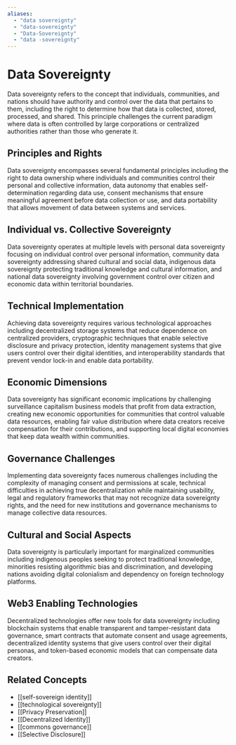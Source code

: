 ```yaml
---
aliases:
  - "data sovereignty"
  - "data-sovereignty"
  - "Data-Sovereignty"
  - "data -sovereignty"
---
```


# Data Sovereignty

Data sovereignty refers to the concept that individuals, communities, and nations should have authority and control over the data that pertains to them, including the right to determine how that data is collected, stored, processed, and shared. This principle challenges the current paradigm where data is often controlled by large corporations or centralized authorities rather than those who generate it.

## Principles and Rights

Data sovereignty encompasses several fundamental principles including the right to data ownership where individuals and communities control their personal and collective information, data autonomy that enables self-determination regarding data use, consent mechanisms that ensure meaningful agreement before data collection or use, and data portability that allows movement of data between systems and services.

## Individual vs. Collective Sovereignty

Data sovereignty operates at multiple levels with personal data sovereignty focusing on individual control over personal information, community data sovereignty addressing shared cultural and social data, indigenous data sovereignty protecting traditional knowledge and cultural information, and national data sovereignty involving government control over citizen and economic data within territorial boundaries.

## Technical Implementation

Achieving data sovereignty requires various technological approaches including decentralized storage systems that reduce dependence on centralized providers, cryptographic techniques that enable selective disclosure and privacy protection, identity management systems that give users control over their digital identities, and interoperability standards that prevent vendor lock-in and enable data portability.

## Economic Dimensions

Data sovereignty has significant economic implications by challenging surveillance capitalism business models that profit from data extraction, creating new economic opportunities for communities that control valuable data resources, enabling fair value distribution where data creators receive compensation for their contributions, and supporting local digital economies that keep data wealth within communities.

## Governance Challenges

Implementing data sovereignty faces numerous challenges including the complexity of managing consent and permissions at scale, technical difficulties in achieving true decentralization while maintaining usability, legal and regulatory frameworks that may not recognize data sovereignty rights, and the need for new institutions and governance mechanisms to manage collective data resources.

## Cultural and Social Aspects

Data sovereignty is particularly important for marginalized communities including indigenous peoples seeking to protect traditional knowledge, minorities resisting algorithmic bias and discrimination, and developing nations avoiding digital colonialism and dependency on foreign technology platforms.

## Web3 Enabling Technologies

Decentralized technologies offer new tools for data sovereignty including blockchain systems that enable transparent and tamper-resistant data governance, smart contracts that automate consent and usage agreements, decentralized identity systems that give users control over their digital personas, and token-based economic models that can compensate data creators.

## Related Concepts

- [[self-sovereign identity]]
- [[technological sovereignty]]
- [[Privacy Preservation]]
- [[Decentralized Identity]]
- [[commons governance]]
- [[Selective Disclosure]]